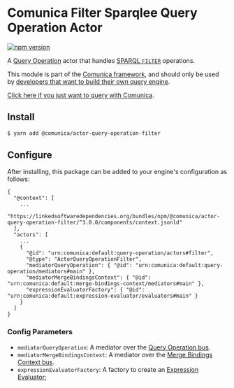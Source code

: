 # Comunica Filter Sparqlee Query Operation Actor

[![npm version](https://badge.fury.io/js/%40comunica%2Factor-query-operation-filter.svg)](https://www.npmjs.com/package/@comunica/actor-query-operation-filter)

A [Query Operation](https://github.com/comunica/comunica/tree/master/packages/bus-query-operation) actor that handles [SPARQL `FILTER`](https://www.w3.org/TR/sparql11-query/#evaluation) operations.

This module is part of the [Comunica framework](https://github.com/comunica/comunica),
and should only be used by [developers that want to build their own query engine](https://comunica.dev/docs/modify/).

[Click here if you just want to query with Comunica](https://comunica.dev/docs/query/).

## Install

```bash
$ yarn add @comunica/actor-query-operation-filter
```

## Configure

After installing, this package can be added to your engine's configuration as follows:
```text
{
  "@context": [
    ...
    "https://linkedsoftwaredependencies.org/bundles/npm/@comunica/actor-query-operation-filter/^3.0.0/components/context.jsonld"
  ],
  "actors": [
    ...
    {
      "@id": "urn:comunica:default:query-operation/actors#filter",
      "@type": "ActorQueryOperationFilter",
      "mediatorQueryOperation": { "@id": "urn:comunica:default:query-operation/mediators#main" },
      "mediatorMergeBindingsContext": { "@id": "urn:comunica:default:merge-bindings-context/mediators#main" },
      "expressionEvaluatorFactory": { "@id": "urn:comunica:default:expression-evaluator/evaluators#main" }
    }
  ]
}
```

### Config Parameters

* `mediatorQueryOperation`: A mediator over the [Query Operation bus](https://github.com/comunica/comunica/tree/master/packages/bus-query-operation).
* `mediatorMergeBindingsContext`: A mediator over the [Merge Bindings Context bus](https://github.com/comunica/comunica/tree/master/packages/bus-merge-bindings-context).
* `expressionEvaluatorFactory`: A factory to create an [Expression Evaluator](https://github.com/comunica/comunica/tree/master/packages/expression-evaluator);
